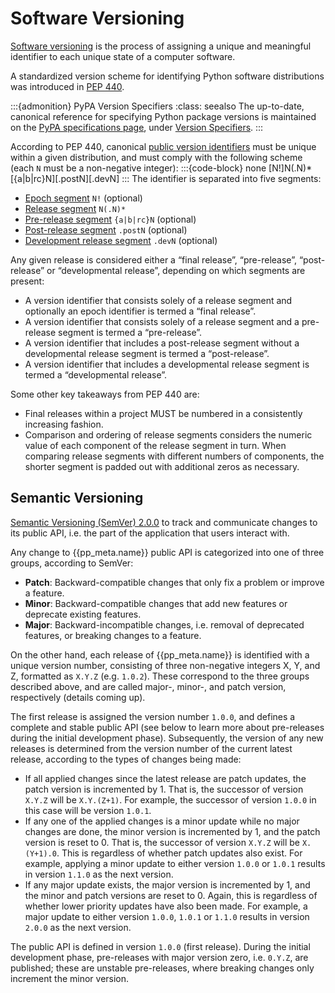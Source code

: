 # Software Versioning
[Software versioning](https://en.wikipedia.org/wiki/Software_versioning)
is the process of assigning a unique and meaningful identifier to each unique state of a computer software.

A standardized version scheme for identifying Python software distributions
was introduced in [PEP 440](https://peps.python.org/pep-0440/).

:::{admonition} PyPA Version Specifiers
:class: seealso
The up-to-date, canonical reference for specifying Python package versions is
maintained on the [PyPA specifications page](https://packaging.python.org/en/latest/specifications/),
under [Version Specifiers](https://packaging.python.org/en/latest/specifications/version-specifiers/#version-specifiers).
:::


According to PEP 440, canonical [public version identifiers](https://peps.python.org/pep-0440/#public-version-identifiers)
must be unique within a given distribution, and must comply with the following scheme (each `N` must be a non-negative integer):
:::{code-block} none
[N!]N(.N)*[{a|b|rc}N][.postN][.devN]
:::
The identifier is separated into five segments:
* [Epoch segment](https://peps.python.org/pep-0440/#version-epochs) `N!` (optional)
* [Release segment](https://peps.python.org/pep-0440/#final-releases) `N(.N)*`
* [Pre-release segment](https://peps.python.org/pep-0440/#pre-releases) `{a|b|rc}N` (optional)
* [Post-release segment](https://peps.python.org/pep-0440/#post-releases) `.postN` (optional)
* [Development release segment](https://peps.python.org/pep-0440/#developmental-releases) `.devN` (optional)

Any given release is considered either a “final release”, “pre-release”, “post-release”
or “developmental release”, depending on which segments are present:
  * A version identifier that consists solely of a release segment and optionally an epoch identifier
    is termed a “final release”.
  *  A version identifier that consists solely of a release segment and a pre-release segment is
     termed a “pre-release”.
  * A version identifier that includes a post-release segment without a developmental release segment
    is termed a “post-release”.
  * A version identifier that includes a developmental release segment is termed a “developmental release”.

Some other key takeaways from PEP 440 are:
* Final releases within a project MUST be numbered in a consistently increasing fashion.
* Comparison and ordering of release segments considers the numeric value of each component
of the release segment in turn. When comparing release segments with different numbers of components,
the shorter segment is padded out with additional zeros as necessary.


## Semantic Versioning
[Semantic Versioning (SemVer) 2.0.0](https://semver.org/spec/v2.0.0.html)
to track and communicate changes to its public API, i.e. the part of the application that
users interact with.

Any change to {{pp_meta.name}} public API is categorized into one of three groups,
according to SemVer:
* **Patch**: Backward-compatible changes that only fix a problem or improve a feature.
* **Minor**: Backward-compatible changes that add new features or deprecate existing features.
* **Major**: Backward-incompatible changes, i.e. removal of deprecated features, or breaking changes to a feature.

On the other hand, each release of {{pp_meta.name}} is identified with a unique version number,
consisting of three non-negative integers X, Y, and Z, formatted as `X.Y.Z` (e.g. `1.0.2`).
These correspond to the three groups described above,
and are called major-, minor-, and patch version, respectively (details coming up).

The first release is assigned the version number `1.0.0`, and defines a complete and stable public API
(see below to learn more about pre-releases during the initial development phase).
Subsequently, the version of any new releases is determined from the version number of
the current latest release, according to the types of changes being made:
* If all applied changes since the latest release are patch updates, the patch version is incremented by 1.
That is, the successor of version `X.Y.Z` will be `X.Y.(Z+1)`. For example, the successor of version
`1.0.0` in this case will be version `1.0.1`.
* If any one of the applied changes is a minor update while no major changes are done, the minor version is
incremented by 1, and the patch version is reset to 0.
That is, the successor of version `X.Y.Z` will be `X.(Y+1).0`. This is regardless of whether patch updates also
exist. For example, applying a minor update to either version `1.0.0` or `1.0.1`
results in version `1.1.0` as the next version.
* If any major update exists, the major version is incremented by 1, and the minor and patch versions are reset
to 0. Again, this is regardless of whether lower priority updates have also been made. For example, a major update
to either version `1.0.0`, `1.0.1` or `1.1.0` results in version `2.0.0` as the next version.

The public API is defined in version `1.0.0` (first release).
During the initial development phase, pre-releases with major version zero, i.e. `0.Y.Z`, are published;
these are unstable pre-releases, where breaking changes only increment the minor version.

